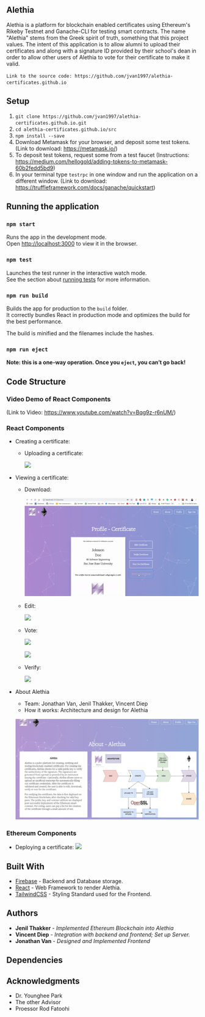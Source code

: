 ## Alethia
Alethia is a platform for blockchain enabled certificates using Ethereum's Rikeby Testnet and Ganache-CLI for testing smart contracts. The name "Alethia" stems from the Greek spirit of truth, something that this project values. The intent of this application is to allow alumni to upload their certificates and along with a signature ID provided by their school's dean in order to allow other users of Alethia to vote for their certificate to make it valid. 

`Link to the source code: https://github.com/jvan1997/alethia-certificates.github.io`

## Setup 
1. `git clone https://github.com/jvan1997/alethia-certificates.github.io.git`
2. `cd alethia-certificates.github.io/src`
3. `npm install --save`
4. Download Metamask for your browser, and deposit some test tokens. (Link to download: https://metamask.io/)
5. To deposit test tokens, request some from a test faucet (Instructions: https://medium.com/hellogold/adding-tokens-to-metamask-60b2fedd5bd9)
6. In your terminal type `testrpc` in one window and run the application on a different window. (Link to download: https://truffleframework.com/docs/ganache/quickstart)

## Running the application

### `npm start`

Runs the app in the development mode.<br>
Open [http://localhost:3000](http://localhost:3000) to view it in the browser.

### `npm test`

Launches the test runner in the interactive watch mode.<br>
See the section about [running tests](https://facebook.github.io/create-react-app/docs/running-tests) for more information.

### `npm run build`

Builds the app for production to the `build` folder.<br>
It correctly bundles React in production mode and optimizes the build for the best performance.

The build is minified and the filenames include the hashes.<br>

### `npm run eject`

**Note: this is a one-way operation. Once you `eject`, you can’t go back!**

## Code Structure

### Video Demo of React Components

(Link to Video: https://www.youtube.com/watch?v=Bqg9z-r6nUM/)

### React Components
* Creating a certificate:
  * Uploading a certificate:

    ![](/src/Gifs/Create.gif)

* Viewing a certificate:
  * Download:

    ![](/src/Gifs/Download.gif)

  * Edit:

    ![](/src/Gifs/Edit.gif)

  * Vote:

    ![](/src/Gifs/UnverifiedVote.gif)
    
    ![](/src/Gifs/VerifiedVote.gif)

  * Verify:

    ![](/src/Gifs/Verify.gif)
* About Alethia
  * Team: Jonathan Van, Jenil Thakker, Vincent Diep
  * How it works: Architecture and design for Alethia

  ![](/src/Gifs/About.png)

### Ethereum Components
+ Deploying a certificate:
  ![](/src/Gifs/ganache.gif)

## Built With

* [Firebase](https://github.com/firebase/) - Backend and Database storage.
* [React](https://github.com/facebook/react) - Web Framework to render Alethia.
* [TailwindCSS](https://github.com/tailwindcss/tailwindcss) - Styling Standard used for the Frontend.

## Authors

* **Jenil Thakker** - *Implemented Ethereum Blockchain into Alethia*
* **Vincent Diep** - *Integration with backend and frontend; Set up Server.*
* **Jonathan Van** - *Designed and Implemented Frontend*

## Dependencies

## Acknowledgments

* Dr. Younghee Park
* The other Advisor
* Proessor Rod Fatoohi

